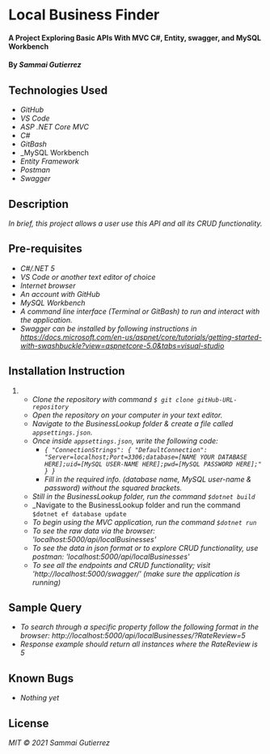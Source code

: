 # Local Business Finder

####  A Project Exploring Basic APIs With MVC C#, Entity, swagger, and MySQL Workbench

#### By _**Sammai Gutierrez**_

## Technologies Used

* _GitHub_
* _VS Code_
* _ASP .NET Core MVC_
* _C#_
* _GitBash_
* _MySQL Workbench
* _Entity Framework_
* _Postman_
* _Swagger_
## Description

_In brief, this project allows a user use this API and all its CRUD functionality._

## Pre-requisites

* _C#/.NET 5_
* _VS Code or another text editor of choice_
* _Internet browser_
* _An account with GitHub_
* _MySQL Workbench_
* _A command line interface (Terminal or GitBash) to run and interact with the application._
* _Swagger can be installed by following instructions in https://docs.microsoft.com/en-us/aspnet/core/tutorials/getting-started-with-swashbuckle?view=aspnetcore-5.0&tabs=visual-studio_

## Installation Instruction
1.  
    * _Clone the repository with command `$ git clone gitHub-URL-repository`_
    * _Open the repository on your computer in your text editor._
    * _Navigate to the BusinessLookup folder & create a file called `appsettings.json`._
    * _Once inside `appsettings.json`, write the following code:_
        * _`{
              "ConnectionStrings": {
              "DefaultConnection": "Server=localhost;Port=3306;database=[NAME YOUR DATABASE HERE];uid=[MySQL USER-NAME HERE];pwd=[MySQL PASSWORD HERE];"
              }
            }`_
        * _Fill in the required info. (database name, MySQL user-name & password) without the squared brackets._
    * _Still in the BusinessLookup folder, run the command `$dotnet build`_
    * _Navigate to the BusinessLookup folder and run the command `$dotnet ef database update`
    * _To begin using the MVC application, run the command `$dotnet run`_
    * _To see the raw data via the browser: 'localhost:5000/api/localBusinesses'_
    * _To see the data in json format or to explore CRUD functionality, use postman: 'localhost:5000/api/localBusinesses'_
    * _To see all the endpoints and CRUD functionality; visit 'http://localhost:5000/swagger/' (make sure the application is running)_

## Sample Query
    
* _To search through a specific property follow the following format in the browser: http://localhost:5000/api/localBusinesses/?RateReview=5_
* _Response example should return all instances where the RateReview is 5_
## Known Bugs

* _Nothing yet_

## License

_MIT &copy; 2021 Sammai Gutierrez_
